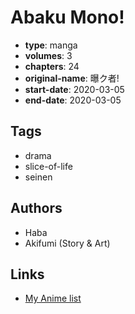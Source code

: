 # Abaku Mono!

-   **type**: manga
-   **volumes**: 3
-   **chapters**: 24
-   **original-name**: 曝ク者!
-   **start-date**: 2020-03-05
-   **end-date**: 2020-03-05

## Tags

-   drama
-   slice-of-life
-   seinen

## Authors

-   Haba
-   Akifumi (Story & Art)

## Links

-   [My Anime list](https://myanimelist.net/manga/126839/Abaku_Mono)
